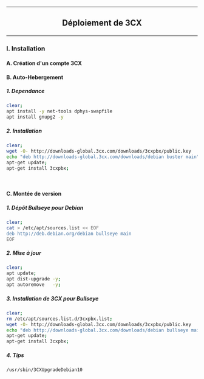 ---------------------------------------------------------------------------------------------------------------------------------------------------------
## <p align='center'> Déploiement de 3CX </p>

---------------------------------------------------------------------------------------------------------------------------------------------------------
### I. Installation
#### A. Création d'un compte 3CX
#### B. Auto-Hebergement
##### 1. Dependance
```bash
clear;
apt install -y net-tools dphys-swapfile
apt install gnupg2 -y
```
##### 2. Installation
```bash
clear;
wget -O- http://downloads-global.3cx.com/downloads/3cxpbx/public.key    | apt-key add -
echo "deb http://downloads-global.3cx.com/downloads/debian buster main" | tee /etc/apt/sources.list.d/3cxpbx.list;
apt-get update;
apt-get install 3cxpbx;
```

<br />

#### C. Montée de version
##### 1. Dépôt Bullseye pour Debian
```bash
clear;
cat > /etc/apt/sources.list << EOF
deb http://deb.debian.org/debian bullseye main
EOF
```
##### 2. Mise à jour
```bash
clear;
apt update;
apt dist-upgrade -y;
apt autoremove   -y;
```
##### 3. Installation de 3CX pour Bullseye
```bash
clear;
rm /etc/apt/sources.list.d/3cxpbx.list;
wget -O- http://downloads-global.3cx.com/downloads/3cxpbx/public.key      | apt-key add -
echo "deb http://downloads-global.3cx.com/downloads/debian bullseye main" | tee /etc/apt/sources.list.d/3cxpbx.list;
apt-get update;
apt-get install 3cxpbx;
```

##### 4. Tips
```
/usr/sbin/3CXUpgradeDebian10
```
